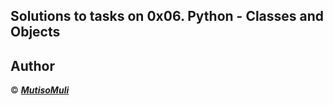 ## Solutions to tasks on 0x06. Python - Classes and Objects

## Author
© ___[MutisoMuli](https://github.com/MutisoMuli)___
